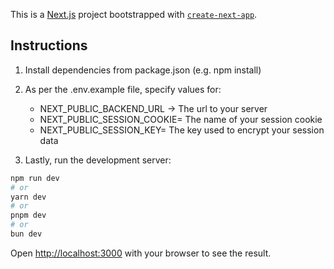This is a [Next.js](https://nextjs.org) project bootstrapped with [`create-next-app`](https://nextjs.org/docs/app/api-reference/cli/create-next-app).

## Instructions

1. Install dependencies from package.json (e.g. npm install)
2. As per the .env.example file, specify values for:
    * NEXT_PUBLIC_BACKEND_URL -> The url to your server
    * NEXT_PUBLIC_SESSION_COOKIE= The name of your session cookie
    * NEXT_PUBLIC_SESSION_KEY= The key used to encrypt your session data

3. Lastly, run the development server:

```bash
npm run dev
# or
yarn dev
# or
pnpm dev
# or
bun dev
```

Open [http://localhost:3000](http://localhost:3000) with your browser to see the result.

